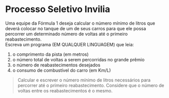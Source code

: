 # Processo Seletivo Invilia

Uma equipe da Fórmula 1 deseja calcular o número mínimo de litros que deverá colocar no tanque de um de seus carros para que ele possa percorrer um determinado número de voltas até o primeiro reabastecimento.  
Escreva um programa (EM QUALQUER LINGUAGEM) que leia:

1. o comprimento da pista (em metros)
2. o número total de voltas a serem percorridas no grande prêmio
3. o número de reabastecimentos desejados
4. o consumo de combustível do carro (em Km/L)

>Calcular e escrever o número mínimo de litros necessários para percorrer até o primeiro reabastecimento. Considere que o número de voltas entre os reabastecimentos é o mesmo.
